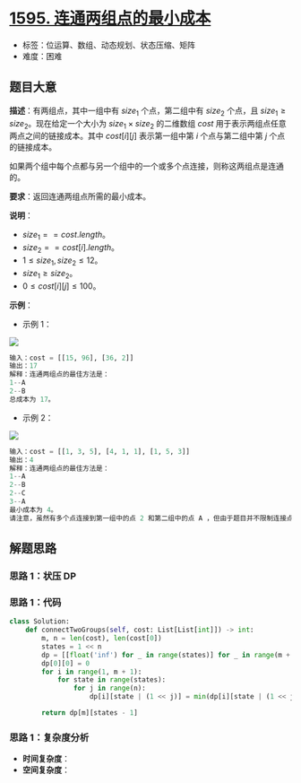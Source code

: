 # [1595. 连通两组点的最小成本](https://leetcode.cn/problems/minimum-cost-to-connect-two-groups-of-points/)

- 标签：位运算、数组、动态规划、状态压缩、矩阵
- 难度：困难

## 题目大意

**描述**：有两组点，其中一组中有 $size_1$ 个点，第二组中有 $size_2$ 个点，且 $size_1 \ge size_2$。现在给定一个大小为 $size_1 \times size_2$ 的二维数组 $cost$ 用于表示两组点任意两点之间的链接成本。其中 $cost[i][j]$ 表示第一组中第 $i$ 个点与第二组中第 $j$ 个点的链接成本。

如果两个组中每个点都与另一个组中的一个或多个点连接，则称这两组点是连通的。 

**要求**：返回连通两组点所需的最小成本。

**说明**：

- $size_1 == cost.length$。
- $size_2 == cost[i].length$。
- $1 \le size_1, size_2 \le 12$。
- $size_1 \ge size_2$。
- $0 \le cost[i][j] \le 100$。

**示例**：

- 示例 1：

![](https://assets.leetcode-cn.com/aliyun-lc-upload/uploads/2020/09/20/ex1.jpg)

```Python
输入：cost = [[15, 96], [36, 2]]
输出：17
解释：连通两组点的最佳方法是：
1--A
2--B
总成本为 17。
```

- 示例 2：

![](https://assets.leetcode-cn.com/aliyun-lc-upload/uploads/2020/09/20/ex2.jpg)

```Python
输入：cost = [[1, 3, 5], [4, 1, 1], [1, 5, 3]]
输出：4
解释：连通两组点的最佳方法是：
1--A
2--B
2--C
3--A
最小成本为 4。
请注意，虽然有多个点连接到第一组中的点 2 和第二组中的点 A ，但由于题目并不限制连接点的数目，所以只需要关心最低总成本。
```

## 解题思路

### 思路 1：状压 DP



### 思路 1：代码

```Python
class Solution:
    def connectTwoGroups(self, cost: List[List[int]]) -> int:
        m, n = len(cost), len(cost[0])
        states = 1 << n
        dp = [[float('inf') for _ in range(states)] for _ in range(m + 1)]
        dp[0][0] = 0
        for i in range(1, m + 1):
            for state in range(states):
                for j in range(n):
                    dp[i][state | (1 << j)] = min(dp[i][state | (1 << j)], dp[i - 1][state] + cost[i - 1][j], dp[i][state] + cost[i - 1][j])

        return dp[m][states - 1]
```

### 思路 1：复杂度分析

- **时间复杂度**：
- **空间复杂度**：

